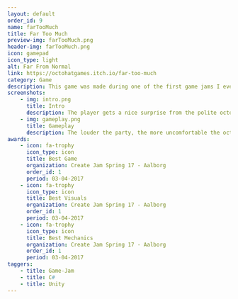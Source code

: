 ```yaml
---
layout: default
order_id: 9
name: farTooMuch
title: Far Too Much
preview-img: farTooMuch.png
header-img: farTooMuch.png
icon: gamepad
icon_type: light
alt: Far From Normal
link: https://octohatgames.itch.io/far-too-much
category: Game
description: This game was made during one of the first game jams I ever participated in. It's a infinite platformer with pre-made chinks of levels which are loaded in randomly as the player keeps going up, giving the illusion of an infinite level while still guaranteeing interesting and fun level design.<br>The game also has a nice feature where the difficulty is directly proportional to the music intensity, the more intense the song is, the more threats get spawned and the faster the main threat goes towards the player.<br><br>Responsabilities:<br>- Create functionality to get the intensity of a song and spawn threats accordingly.<br>- Create level section spawner as the player moves.<br>- Create sanity system which would act as the health of the game.<br>- Create pickup items and functionality for them.<br>- Create traps that player can use, such as confetti canons.<br>- Music player functionality which can use music from the players device.<br>- Port to android with multiple control schemas.
screenshots:
    - img: intro.png
      title: Intro
      description: The player gets a nice surprise from the polite octopus
    - img: gameplay.png
      title: Gameplay
      description: The louder the party, the more uncomfortable the octopus, get him outta there!
awards:
    - icon: fa-trophy
      icon_type: icon
      title: Best Game
      organization: Create Jam Spring 17 - Aalborg
      order_id: 1
      period: 03-04-2017
    - icon: fa-trophy
      icon_type: icon
      title: Best Visuals
      organization: Create Jam Spring 17 - Aalborg
      order_id: 1
      period: 03-04-2017
    - icon: fa-trophy
      icon_type: icon
      title: Best Mechanics
      organization: Create Jam Spring 17 - Aalborg
      order_id: 1
      period: 03-04-2017
taggers:
    - title: Game-Jam
    - title: C#
    - title: Unity
---
```


